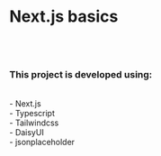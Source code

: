 <h1>Next.js basics</h1>
<br><br>
<h3>This project is developed using:</h3>
<br>
- Next.js <br>
- Typescript <br>
- Tailwindcss <br>
- DaisyUI <br>
- jsonplaceholder
 
 
